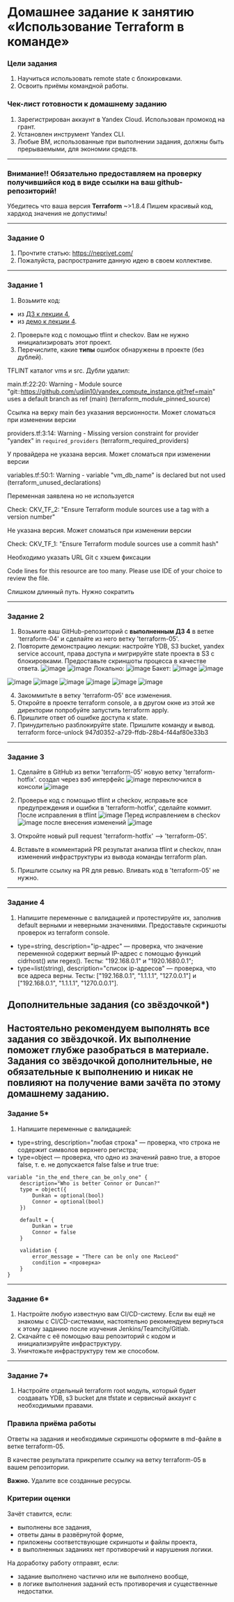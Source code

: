 
# Домашнее задание к занятию «Использование Terraform в команде»

### Цели задания

1. Научиться использовать remote state с блокировками.
2. Освоить приёмы командной работы.


### Чек-лист готовности к домашнему заданию

1. Зарегистрирован аккаунт в Yandex Cloud. Использован промокод на грант.
2. Установлен инструмент Yandex CLI.
3. Любые ВМ, использованные при выполнении задания, должны быть прерываемыми, для экономии средств.

------
### Внимание!! Обязательно предоставляем на проверку получившийся код в виде ссылки на ваш github-репозиторий!
Убедитесь что ваша версия **Terraform** ~>1.8.4
Пишем красивый код, хардкод значения не допустимы!

------
### Задание 0
1. Прочтите статью: https://neprivet.com/
2. Пожалуйста, распространите данную идею в своем коллективе.

------

### Задание 1

1. Возьмите код:
- из [ДЗ к лекции 4](https://github.com/netology-code/ter-homeworks/tree/main/04/src),
- из [демо к лекции 4](https://github.com/netology-code/ter-homeworks/tree/main/04/demonstration1).
2. Проверьте код с помощью tflint и checkov. Вам не нужно инициализировать этот проект.
3. Перечислите, какие **типы** ошибок обнаружены в проекте (без дублей).

TFLINT каталог vms и src. Дубли удалил:

main.tf:22:20: Warning - Module source "git::https://github.com/udjin10/yandex_compute_instance.git?ref=main" uses a default branch as ref (main) (terraform_module_pinned_source)

Ссылка на верку main без указания версионности. Может сломаться при изменении версии

providers.tf:3:14: Warning - Missing version constraint for provider "yandex" in `required_providers` (terraform_required_providers)

У провайдера не указана версия. Может сломаться при изменении версии

variables.tf:50:1: Warning - variable "vm_db_name" is declared but not used (terraform_unused_declarations)

Переменная заявлена но не используется

Check: CKV_TF_2: "Ensure Terraform module sources use a tag with a version number"

Не указана версия. Может сломаться при изменении версии		

Check: CKV_TF_1: "Ensure Terraform module sources use a commit hash"

Необходимо указать URL Git с хэшем фиксации	

Code lines for this resource are too many. Please use IDE of your choice to review the file.

Слишком длинный путь. Нужно сократить		
  


------

### Задание 2

1. Возьмите ваш GitHub-репозиторий с **выполненным ДЗ 4** в ветке 'terraform-04' и сделайте из него ветку 'terraform-05'.
2. Повторите демонстрацию лекции: настройте YDB, S3 bucket, yandex service account, права доступа и мигрируйте state проекта в S3 с блокировками. Предоставьте скриншоты процесса в качестве ответа.
![image](https://github.com/user-attachments/assets/9cd2074e-0cc2-4348-b989-acbe7ddd70e6)
![image](https://github.com/user-attachments/assets/5a25ce05-93e9-4ef7-9f86-b87c5d7c0817)
Локально:
![image](https://github.com/user-attachments/assets/4a9cd206-29ab-46ef-b014-5db63b62803c)
Бакет:
![image](https://github.com/user-attachments/assets/0f9f1fff-c3a4-44ac-865e-69d2621f8fb3)
![image](https://github.com/user-attachments/assets/20b30c80-94c5-493a-8429-b1be8f15ad1c)

![image](https://github.com/user-attachments/assets/9bc8ea31-3ca0-4295-a0e9-083519879a50)
![image](https://github.com/user-attachments/assets/7733a320-eee0-4113-a653-14303a81d8f3)
![image](https://github.com/user-attachments/assets/8eff0895-cb5a-48ac-bb4b-e5b832bda17f)
![image](https://github.com/user-attachments/assets/824ffb7c-46ad-4876-ad8b-d11d8058e46f)
![image](https://github.com/user-attachments/assets/6dd6acd8-20e1-4e0c-ad89-15f5e6061be3)
![image](https://github.com/user-attachments/assets/686c3e4f-0253-4bcb-aa84-11eaff297342)











4. Закоммитьте в ветку 'terraform-05' все изменения.
5. Откройте в проекте terraform console, а в другом окне из этой же директории попробуйте запустить terraform apply.
6. Пришлите ответ об ошибке доступа к state.
7. Принудительно разблокируйте state. Пришлите команду и вывод.
terraform force-unlock 947d0352-a729-ffdb-28b4-f44af80e33b3

------
### Задание 3  

1. Сделайте в GitHub из ветки 'terraform-05' новую ветку 'terraform-hotfix'.
создал через вэб интерфейс
![image](https://github.com/user-attachments/assets/c59ad3df-4474-4189-9dda-22de43275aa4)
переключился в консоли
![image](https://github.com/user-attachments/assets/a123fba4-0468-4bf5-bbae-b114117f48fa)





2. Проверье код с помощью tflint и checkov, исправьте все предупреждения и ошибки в 'terraform-hotfix', сделайте коммит.
После исправления в tflint
![image](https://github.com/user-attachments/assets/78a6837f-3957-4cba-a70e-7c6d507802ef)
Перед исправлением в checkov
![image](https://github.com/user-attachments/assets/cc9e42c2-eb17-4f8b-9e6f-83ff669bae14)
после внесения изменений
![image](https://github.com/user-attachments/assets/8d811990-3b85-4419-a8e3-c92ec1da5d06)



4. Откройте новый pull request 'terraform-hotfix' --> 'terraform-05'. 
5. Вставьте в комментарий PR результат анализа tflint и checkov, план изменений инфраструктуры из вывода команды terraform plan.
6. Пришлите ссылку на PR для ревью. Вливать код в 'terraform-05' не нужно.

------
### Задание 4

1. Напишите переменные с валидацией и протестируйте их, заполнив default верными и неверными значениями. Предоставьте скриншоты проверок из terraform console. 

- type=string, description="ip-адрес" — проверка, что значение переменной содержит верный IP-адрес с помощью функций cidrhost() или regex(). Тесты:  "192.168.0.1" и "1920.1680.0.1";
- type=list(string), description="список ip-адресов" — проверка, что все адреса верны. Тесты:  ["192.168.0.1", "1.1.1.1", "127.0.0.1"] и ["192.168.0.1", "1.1.1.1", "1270.0.0.1"].

## Дополнительные задания (со звёздочкой*)

**Настоятельно рекомендуем выполнять все задания со звёздочкой.** Их выполнение поможет глубже разобраться в материале.   
Задания со звёздочкой дополнительные, не обязательные к выполнению и никак не повлияют на получение вами зачёта по этому домашнему заданию. 
------
### Задание 5*
1. Напишите переменные с валидацией:
- type=string, description="любая строка" — проверка, что строка не содержит символов верхнего регистра;
- type=object — проверка, что одно из значений равно true, а второе false, т. е. не допускается false false и true true:
```
variable "in_the_end_there_can_be_only_one" {
    description="Who is better Connor or Duncan?"
    type = object({
        Dunkan = optional(bool)
        Connor = optional(bool)
    })

    default = {
        Dunkan = true
        Connor = false
    }

    validation {
        error_message = "There can be only one MacLeod"
        condition = <проверка>
    }
}
```
------
### Задание 6*

1. Настройте любую известную вам CI/CD-систему. Если вы ещё не знакомы с CI/CD-системами, настоятельно рекомендуем вернуться к этому заданию после изучения Jenkins/Teamcity/Gitlab.
2. Скачайте с её помощью ваш репозиторий с кодом и инициализируйте инфраструктуру.
3. Уничтожьте инфраструктуру тем же способом.


------
### Задание 7*
1. Настройте отдельный terraform root модуль, который будет создавать YDB, s3 bucket для tfstate и сервисный аккаунт с необходимыми правами. 

### Правила приёма работы

Ответы на задания и необходимые скриншоты оформите в md-файле в ветке terraform-05.

В качестве результата прикрепите ссылку на ветку terraform-05 в вашем репозитории.

**Важно.** Удалите все созданные ресурсы.

### Критерии оценки

Зачёт ставится, если:

* выполнены все задания,
* ответы даны в развёрнутой форме,
* приложены соответствующие скриншоты и файлы проекта,
* в выполненных заданиях нет противоречий и нарушения логики.

На доработку работу отправят, если:

* задание выполнено частично или не выполнено вообще,
* в логике выполнения заданий есть противоречия и существенные недостатки. 



